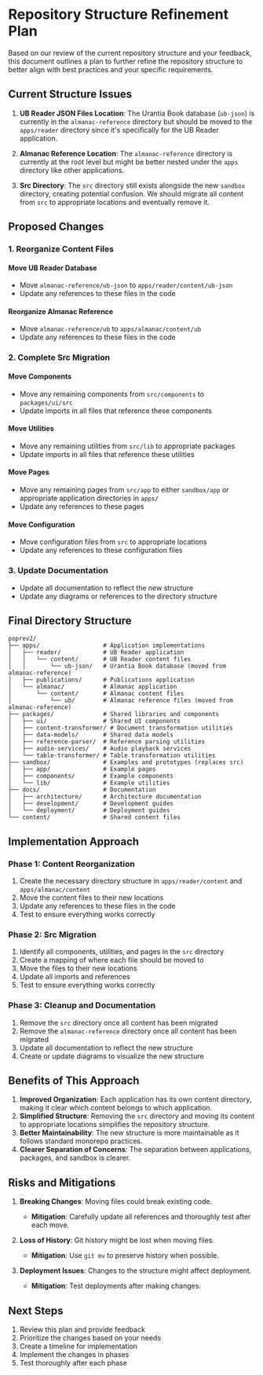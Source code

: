 # Repository Structure Refinement Plan

Based on our review of the current repository structure and your feedback, this document outlines a plan to further refine the repository structure to better align with best practices and your specific requirements.

## Current Structure Issues

1. **UB Reader JSON Files Location**: The Urantia Book database (`ub-json`) is currently in the `almanac-reference` directory but should be moved to the `apps/reader` directory since it's specifically for the UB Reader application.

2. **Almanac Reference Location**: The `almanac-reference` directory is currently at the root level but might be better nested under the `apps` directory like other applications.

3. **Src Directory**: The `src` directory still exists alongside the new `sandbox` directory, creating potential confusion. We should migrate all content from `src` to appropriate locations and eventually remove it.

## Proposed Changes

### 1. Reorganize Content Files

#### Move UB Reader Database

- Move `almanac-reference/ub-json` to `apps/reader/content/ub-json`
- Update any references to these files in the code

#### Reorganize Almanac Reference

- Move `almanac-reference/ub` to `apps/almanac/content/ub`
- Update any references to these files in the code

### 2. Complete Src Migration

#### Move Components

- Move any remaining components from `src/components` to `packages/ui/src`
- Update imports in all files that reference these components

#### Move Utilities

- Move any remaining utilities from `src/lib` to appropriate packages
- Update imports in all files that reference these utilities

#### Move Pages

- Move any remaining pages from `src/app` to either `sandbox/app` or appropriate application directories in `apps/`
- Update any references to these pages

#### Move Configuration

- Move configuration files from `src` to appropriate locations
- Update any references to these configuration files

### 3. Update Documentation

- Update all documentation to reflect the new structure
- Update any diagrams or references to the directory structure

## Final Directory Structure

```
poprev2/
├── apps/                  # Application implementations
│   ├── reader/            # UB Reader application
│   │   └── content/       # UB Reader content files
│   │       └── ub-json/   # Urantia Book database (moved from almanac-reference)
│   ├── publications/      # Publications application
│   └── almanac/           # Almanac application
│       └── content/       # Almanac content files
│           └── ub/        # Almanac reference files (moved from almanac-reference)
├── packages/              # Shared libraries and components
│   ├── ui/                # Shared UI components
│   ├── content-transformer/ # Document transformation utilities
│   ├── data-models/       # Shared data models
│   ├── reference-parser/  # Reference parsing utilities
│   ├── audio-services/    # Audio playback services
│   └── table-transformer/ # Table transformation utilities
├── sandbox/               # Examples and prototypes (replaces src)
│   ├── app/               # Example pages
│   ├── components/        # Example components
│   └── lib/               # Example utilities
├── docs/                  # Documentation
│   ├── architecture/      # Architecture documentation
│   ├── development/       # Development guides
│   └── deployment/        # Deployment guides
└── content/               # Shared content files
```

## Implementation Approach

### Phase 1: Content Reorganization

1. Create the necessary directory structure in `apps/reader/content` and `apps/almanac/content`
2. Move the content files to their new locations
3. Update any references to these files in the code
4. Test to ensure everything works correctly

### Phase 2: Src Migration

1. Identify all components, utilities, and pages in the `src` directory
2. Create a mapping of where each file should be moved to
3. Move the files to their new locations
4. Update all imports and references
5. Test to ensure everything works correctly

### Phase 3: Cleanup and Documentation

1. Remove the `src` directory once all content has been migrated
2. Remove the `almanac-reference` directory once all content has been migrated
3. Update all documentation to reflect the new structure
4. Create or update diagrams to visualize the new structure

## Benefits of This Approach

1. **Improved Organization**: Each application has its own content directory, making it clear which content belongs to which application.
2. **Simplified Structure**: Removing the `src` directory and moving its content to appropriate locations simplifies the repository structure.
3. **Better Maintainability**: The new structure is more maintainable as it follows standard monorepo practices.
4. **Clearer Separation of Concerns**: The separation between applications, packages, and sandbox is clearer.

## Risks and Mitigations

1. **Breaking Changes**: Moving files could break existing code.

   - **Mitigation**: Carefully update all references and thoroughly test after each move.

2. **Loss of History**: Git history might be lost when moving files.

   - **Mitigation**: Use `git mv` to preserve history when possible.

3. **Deployment Issues**: Changes to the structure might affect deployment.
   - **Mitigation**: Test deployments after making changes.

## Next Steps

1. Review this plan and provide feedback
2. Prioritize the changes based on your needs
3. Create a timeline for implementation
4. Implement the changes in phases
5. Test thoroughly after each phase
